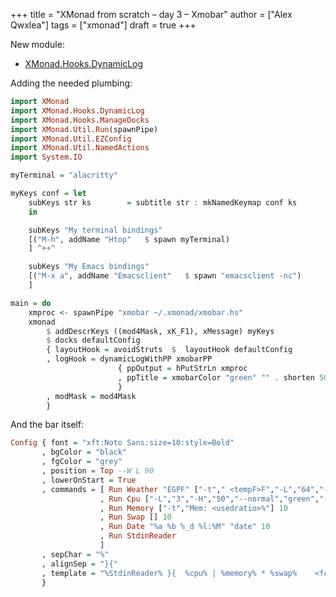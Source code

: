 +++
title = "XMonad from scratch – day 3 – Xmobar"
author = ["Alex Qwxlea"]
tags = ["xmonad"]
draft = true
+++

New module:

-   [XMonad.Hooks.DynamicLog](https://hackage.haskell.org/package/xmonad-contrib-0.16/docs/XMonad-Hooks-DynamicLog.html)

Adding the needed plumbing:

```haskell
import XMonad
import XMonad.Hooks.DynamicLog
import XMonad.Hooks.ManageDocks
import XMonad.Util.Run(spawnPipe)
import XMonad.Util.EZConfig
import XMonad.Util.NamedActions
import System.IO

myTerminal = "alacritty"

myKeys conf = let
    subKeys str ks        = subtitle str : mkNamedKeymap conf ks
    in

    subKeys "My terminal bindings"
    [("M-h", addName "Htop"   $ spawn myTerminal)
    ] ^++^

    subKeys "My Emacs bindings"
    [("M-x a", addName "Emacsclient"   $ spawn "emacsclient -nc")
    ]

main = do
    xmproc <- spawnPipe "xmobar ~/.xmonad/xmobar.hs"
    xmonad
        $ addDescrKeys ((mod4Mask, xK_F1), xMessage) myKeys
        $ docks defaultConfig
        { layoutHook = avoidStruts  $  layoutHook defaultConfig
        , logHook = dynamicLogWithPP xmobarPP
                        { ppOutput = hPutStrLn xmproc
                        , ppTitle = xmobarColor "green" "" . shorten 50
                        }
        , modMask = mod4Mask
        }
```

And the bar itself:

```haskell
Config { font = "xft:Noto Sans:size=10:style=Bold"
       , bgColor = "black"
       , fgColor = "grey"
       , position = Top --W L 90
       , lowerOnStart = True
       , commands = [ Run Weather "EGPF" ["-t"," <tempF>F","-L","64","-H","77","--normal","green","--high","red","--low","lightblue"] 36000
                    , Run Cpu ["-L","3","-H","50","--normal","green","--high","red"] 10
                    , Run Memory ["-t","Mem: <usedratio>%"] 10
                    , Run Swap [] 10
                    , Run Date "%a %b %_d %l:%M" "date" 10
                    , Run StdinReader
                    ]
       , sepChar = "%"
       , alignSep = "}{"
       , template = "%StdinReader% }{  %cpu% | %memory% * %swap%    <fc=#ee9a00>%date%</fc> | %EGPF%"
       }
```
